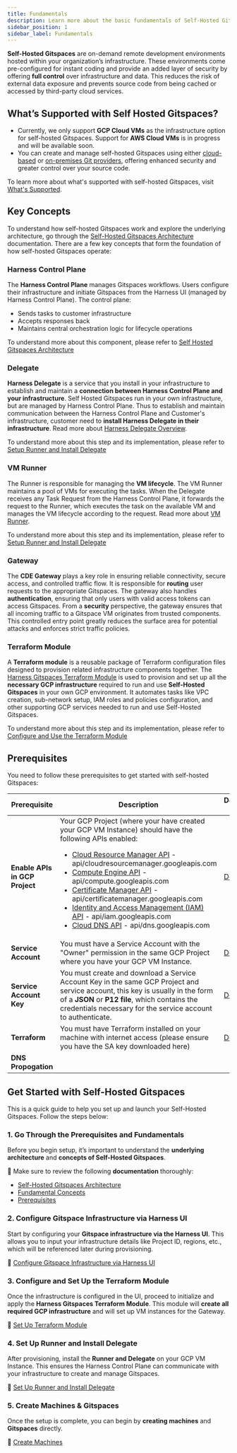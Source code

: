 ```yaml
---
title: Fundamentals
description: Learn more about the basic fundamentals of Self-Hosted Gitspaces. 
sidebar_position: 1
sidebar_label: Fundamentals
---
```


**Self-Hosted Gitspaces** are on-demand remote development environments hosted within your organization’s infrastructure. These environments come pre-configured for instant coding and provide an added layer of security by offering **full control** over infrastructure and data. This reduces the risk of external data exposure and prevents source code from being cached or accessed by third-party cloud services.

## What’s Supported with Self Hosted Gitspaces?
* Currently, we only support **GCP Cloud VMs** as the infrastructure option for self-hosted Gitspaces. Support for **AWS Cloud VMs** is in progress and will be available soon.
* You can create and manage self-hosted Gitspaces using either [cloud-based](/docs/cloud-development-environments/git-providers/cloud-providers.md) or [on-premises Git providers](/docs/cloud-development-environments/git-providers/on-prem-providers.md), offering enhanced security and greater control over your source code.

To learn more about what's supported with self-hosted Gitspaces, visit [What's Supported](/docs/cloud-development-environments/introduction/whats-supported.md).


## Key Concepts
To understand how self-hosted Gitspaces work and explore the underlying architecture, go through the [Self-Hosted Gitspaces Architecture](/docs/cloud-development-environments/deep-dive-into-gitspaces/self-hosted-architecture.md) documentation.
There are a few key concepts that form the foundation of how self-hosted Gitspaces operate:

### Harness Control Plane
The **Harness Control Plane** manages Gitspaces workflows. Users configure their infrastructure and initiate Gitspaces from the Harness UI (managed by Harness Control Plane). The control plane:

* Sends tasks to customer infrastructure
* Accepts responses back
* Maintains central orchestration logic for lifecycle operations

To understand more about this component, please refer to [Self Hosted Gitspaces Architecture](/docs/cloud-development-environments/deep-dive-into-gitspaces/self-hosted-architecture.md#harness-control-plane)

### Delegate 
**Harness Delegate** is a service that you install in your infrastructure to establish and maintain a **connection between Harness Control Plane and your infrastructure**. Self Hosted Gitspaces run in your own infrastructure, but are managed by Harness Control Plane. Thus to establish and maintain communication between the Harness Control Plane and Customer's infrastructure, customer need to **install Harness Delegate in their infrastructure**. Read more about [Harness Delegate Overview](https://developer.harness.io/docs/platform/delegates/delegate-concepts/delegate-overview/).

To understand more about this step and its implementation, please refer to [Setup Runner and Install Delegate](/docs/cloud-development-environments/self-hosted-gitspaces/steps/runner-delegate.md)

### VM Runner
The Runner is responsible for managing the **VM lifecycle**. The VM Runner maintains a pool of VMs for executing the tasks. When the Delegate receives any Task Request from the Harness Control Plane, it forwards the request to the Runner, which executes the task on the available VM and manages the VM lifecycle according to the request. Read more about [VM Runner](https://docs.drone.io/runner/vm/overview/).

To understand more about this step and its implementation, please refer to [Setup Runner and Install Delegate](/docs/cloud-development-environments/self-hosted-gitspaces/steps/runner-delegate.md)

### Gateway
The **CDE Gateway** plays a key role in ensuring reliable connectivity, secure access, and controlled traffic flow. It is responsible for **routing** user requests to the appropriate Gitspaces. The gateway also handles **authentication**, ensuring that only users with valid access tokens can access Gitspaces. From a **security** perspective, the gateway ensures that all incoming traffic to a Gitspace VM originates from trusted components. This controlled entry point greatly reduces the surface area for potential attacks and enforces strict traffic policies.

### Terraform Module
A **Terraform module** is a reusable package of Terraform configuration files designed to provision related infrastructure components together. The [Harness Gitspaces Terraform Module](https://registry.terraform.io/modules/harness/harness-gitspaces/gcp/latest) is used to provision and set up all the **necessary GCP infrastructure** required to run and use **Self-Hosted Gitspaces** in your own GCP environment. It automates tasks like VPC creation, sub-network setup, IAM roles and policies configuration, and other supporting GCP services needed to run and use Self-Hosted Gitspaces.

To understand more about this step and its implementation, please refer to [Configure and Use the Terraform Module](/docs/cloud-development-environments/self-hosted-gitspaces/steps/gitspace-infra-terraform.md)

## Prerequisites

You need to follow these prerequisites to get started with self-hosted Gitspaces:

| **Prerequisite**    | **Description** | **Documentation Guide** | 
| -------- | ------- | ---------- | 
| **Enable APIs in GCP Project** | Your GCP Project (where your have created your GCP VM Instance) should have the following APIs enabled:  <ul><li>[Cloud Resource Manager API](https://cloud.google.com/resource-manager/reference/rest) - api/cloudresourcemanager.googleapis.com</li><li>[Compute Engine API](https://cloud.google.com/compute/docs/reference/rest/v1) - api/compute.googleapis.com</li><li>[Certificate Manager API](https://cloud.google.com/certificate-manager/docs/reference/certificate-manager/rest) - api/certificatemanager.googleapis.com</li><li>[Identity and Access Management (IAM) API](https://cloud.google.com/iam/docs/reference/rest) - api/iam.googleapis.com</li><li>[Cloud DNS API](https://cloud.google.com/dns/docs/reference/rest/v1) - api/dns.googleapis.com</li></ul>   | [Docs](https://cloud.google.com/endpoints/docs/openapi/enable-api) |
| **Service Account** | You must have a Service Account with the "Owner" permission in the same GCP Project where you have your GCP VM Instance.| [Docs](https://cloud.google.com/iam/docs/service-accounts-create) | 
| **Service Account Key** | You must create and download a Service Account Key in the same GCP Project and service account, this key is usually in the form of a **JSON** or **P12 file**, which contains the credentials necessary for the service account to authenticate. | [Docs](https://cloud.google.com/iam/docs/keys-create-delete) | 
| **Terraform** | You must have Terraform installed on your machine with internet access (please ensure you have the SA key downloaded here) | [Docs](https://developer.hashicorp.com/terraform/tutorials/aws-get-started/install-cli) |
| **DNS Propogation** | | | 

## Get Started with Self-Hosted Gitspaces

This is a quick guide to help you set up and launch your Self-Hosted Gitspaces. Follow the steps below:

### 1. Go Through the Prerequisites and Fundamentals

Before you begin setup, it’s important to understand the **underlying architecture** and **concepts of Self-Hosted Gitspaces**. 

🔗 Make sure to review the following **documentation** thoroughly:

- [Self-Hosted Gitspaces Architecture](/docs/cloud-development-environments/deep-dive-into-gitspaces/self-hosted-architecture.md)  
- [Fundamental Concepts](/docs/cloud-development-environments/self-hosted-gitspaces/fundamentals.md)  
- [Prerequisites](/docs/cloud-development-environments/self-hosted-gitspaces/fundamentals.md#prerequisites)  

### 2. Configure Gitspace Infrastructure via Harness UI

Start by configuring your **Gitspace infrastructure via the Harness UI**. This allows you to input your infrastructure details like Project ID, regions, etc., which will be referenced later during provisioning.

🔗 [Configure Gitspace Infrastructure via Harness UI](/docs/cloud-development-environments/self-hosted-gitspaces/steps/gitspace-infra-ui.md)

### 3. Configure and Set Up the Terraform Module

Once the infrastructure is configured in the UI, proceed to initialize and apply the **Harness Gitspaces Terraform Module**. This module will **create all required GCP infrastructure** and will set up VM instances for the Gateway. 

🔗 [Set Up Terraform Module](/docs/cloud-development-environments/self-hosted-gitspaces/steps/gitspace-infra-terraform.md)

### 4. Set Up Runner and Install Delegate

After provisioning, install the **Runner and Delegate** on your GCP VM Instance. This ensures the Harness Control Plane can communicate with your infrastructure to create and manage Gitspaces.

🔗 [Set Up Runner and Install Delegate](/docs/cloud-development-environments/self-hosted-gitspaces/steps/runner-delegate.md)

### 5. Create Machines & Gitspaces

Once the setup is complete, you can begin by **creating machines** and **Gitspaces** directly. 

🔗 [Create Machines](/docs/cloud-development-environments/manage-gitspaces/create-gitspaces.md)